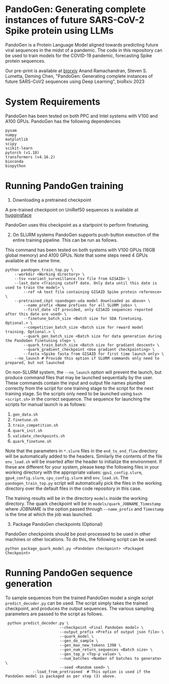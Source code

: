 # PandoGen: Generating complete instances of future SARS-CoV-2 Spike protein using LLMs

PandoGen is a Protein Language Model aligned towards predicting
future viral sequences in the midst of a pandemic. The code in this repository can be used to
train models for the COVID-19 pandemic, forecasting Spike protein sequences.

Our pre-print is available at [biorxiv](https://www.biorxiv.org/content/10.1101/2023.05.10.540124v1)
Anand Ramachandran, Steven S. Lumetta, Deming Chen, "PandoGen: Generating complete instances of future SARS-CoV2 sequences using Deep Learning", bioRxiv 2023

# System Requirements

PandoGen has been tested on both PPC and Intel systems with V100 and A100 GPUs. PandoGen has the following dependencies

```
pysam
numpy
matplotlib
scipy
scikit-learn
pytorch (v1.10)
transformers (v4.16.2)
bioconda
biopython
```

# Running PandoGen training

1. Downloading a pretrained checkpoint

A pre-trained checkpoint on UniRef50 sequences is available at [huggingface](https://huggingface.co/oddjobs/pandogen-uda)

PandoGen uses this checkpoint as a startpoint to perform finetuning.

2. On SLURM systems PandoGen supports push-button exeuction of the entire training pipeline. This can
be run as follows.

This command has been tested on both systems with V100 GPUs (16GB global memory) and A100 GPUs. Note that
some steps need 4 GPUs available at the same time.

```
python pandogen_train_top.py \
	--workdir <Working directory> \
	--tsv <variant_surveillance.tsv file from GISAID> \
	--last_date <Training cutoff date. Only data until this date is used to train the model> \
        --ref <A text file containing GISAID Spike protein reference> \
	--pretrained_ckpt <pandogen-uda model downloaded as above> \
        --name_prefix <Name prefixes for all SLURM jobs> \
        --first_date <If provided, only GISAID sequences reported after this date are used> \
        --finetune_batch_size <Batch size for SDA finetuning. Optional.> \
        --competition_batch_size <Batch size for reward model training. Optional.> \
        --quark_gen_batch_size <Batch size for data generation during the PandoGen finetuning step> \
        --quark_train_batch_size <Batch size for gradient descent> \
        --quark_gradient_checkpoint <Use gradient checkpointing> \
        --fasta <Spike fasta from GISAID for first time launch only> \
	--no_launch # Provide this option if SLURM commands only need to prepared, but not launched
```
On non-SLURM system, the `--no_launch` option will prevent the launch, but produce command files that may be launched
sequentially by the user. These commands contain the input and output file names plumbed correctly from the script for
one training stage to the script for the next training stage. So the scripts only need to be launched using `bash <script.sh>` in
the correct sequence. The sequence for launching the scripts for manual launch is as follows:
1. `gen_data.sh`
2. `finetune.sh`
3. `train_competition.sh`
4. `quark_init.sh`
5. `validate_checkpoints.sh`
6. `quark_finetune.sh`

Note that the parameters in `*.slurm` files in the `end_to_end_flow` directory will be automatically added
to the headers. Similarly the contents of the file `env_load.sh` will be inserted after the header to initialize
the environment. If these are different for your system, please keep the following files in your working directory with
the appropriate values: `gpu1_config.slurm`, `gpu4_config.slurm`, `cpu_config.slurm` and `env_load.sh`. The `pandogen_train_top.py`
script will automatically pick the files in the working directory over the default files in the code repository in this case.

The training results will be in the directory `models` inside the working directory. The quark checkpoint will be
in `models/quark_JOBNAME_Timestamp` where JOBNAME is the option passed through `--name_prefix` and `Timestamp`
is the time at which the job was launched.

3. Package PandoGen checkpoints (Optional)

PandoGen checkpoints should be post-processed to be used in other machines or other locations. To do this, the following
script can be used:

```
python package_quark_model.py <PandoGen checkpoint> <Packaged Checkpoint>
```

# Running PandoGen sequence generation

To sample sequences from the trained PandoGen model a single script `predict_decoder.py` can be used. The script simply
takes the trained checkpoint, and produces the output sequences. The various sampling parameters are passed to
the script as follows.

```
 python predict_decoder.py \
                        --checkpoint <Final PandoGen model> \
                        --output_prefix <Prefix of output json file> \
                        --quark_model \
                        --gen_do_sample \
                        --gen_max_new_tokens 1398 \
                        --gen_num_return_sequences <Batch size> \
                        --gen_top_p <Top-p value> \
                        --num_batches <Number of batches to generate> \
                        --seed <Random seed> \
			--load_from_pretrained  # This option is used if the PandoGen model is packaged as per step (3) above.
```
